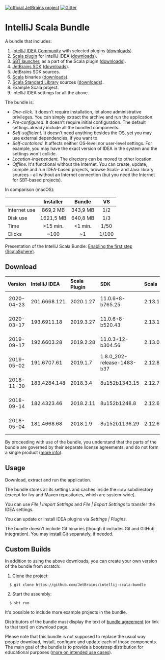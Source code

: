 [![official JetBrains project](http://jb.gg/badges/official.svg)](https://confluence.jetbrains.com/display/ALL/JetBrains+on+GitHub)
[![Gitter](https://badges.gitter.im/Join%20Chat.svg)](https://gitter.im/JetBrains/intellij-scala)

# IntelliJ Scala Bundle

A bundle that includes:

1. [IntelliJ IDEA Community](https://github.com/JetBrains/intellij-community) with selected plugins ([downloads](https://www.jetbrains.com/idea/download/)).
2. [Scala plugin](https://github.com/JetBrains/intellij-scala) for IntelliJ IDEA ([downloads](https://plugins.jetbrains.com/plugin/1347-scala)).
3. [SBT launcher](https://github.com/sbt/launcher), as a part of the Scala plugin ([downloads](https://dl.bintray.com/typesafe/ivy-releases/org.scala-sbt/sbt-launch/)).
4. [JetBrains SDK](https://confluence.jetbrains.com/display/JBR/JetBrains+Runtime) ([downloads](https://bintray.com/jetbrains/intellij-jbr/)).
5. JetBrains SDK sources.
6. [Scala](https://github.com/scala/scala) binaries ([downloads](https://www.scala-lang.org/download/)).
7. [Scala Standard Library](https://github.com/scala/scala/tree/2.13.x/src/library) sources ([downloads](https://www.scala-lang.org/download/)).
8. Example Scala project.
9. IntelliJ IDEA settings for all the above.

The bundle is:

* *One-click.* It doesn't require installation, let alone administrative privileges. You can simply extract the archive and run the application.
* *Pre-configured.* It doesn't require initial configuration. The default settings already include all the bundled components.
* *Self-sufficient.* It doesn't need anything besides the OS, yet you may use external dependencies, if you want to.
* *Self-contained.* It affects neither OS-level nor user-level settings. For example, you may have the exact version of IDEA in the system and the settings won't collide.
* *Location-independent.* The directory can be moved to other location.
* *Offline.* It's functional without the Internet. You can create, update, compile and run IDEA-based projects, browse Scala- and Java library sources – all without an Internet connection (but you need the Internet for SBT-based projects).

In comparison (macOS):

|            |Installer| Bundle  | VS  |
|:-----------|:-------:|:-------:|:---:|
|Internet use|869,2 MB | 343,9 MB|1/2  |
|Disk use    |1621,5 MB| 640,8 MB|1/3  |
|Time        |>15 min. | <1 min. |1/50 |
|Clicks      |~100     | ~1      |1/100|

Presentation of the IntelliJ Scala Bundle: [Enabling the first step (ScalaSphere)](https://www.youtube.com/watch?v=YDKrwYgQsB8).

## Download

|Version|IntelliJ IDEA|Scala Plugin|SDK|Scala|OS|
|:-----:|:------------|:-----------|:--|:----|:------:|
2020-04-23|201.6668.121|2020.1.27|11.0.6+8-b765.25|2.13.1| [Windows](https://github.com/JetBrains/intellij-scala-bundle/releases/download/v2020-04-23/intellij-scala-bundle-2020-04-23-windows.zip), [Mac](https://github.com/JetBrains/intellij-scala-bundle/releases/download/v2020-04-23/intellij-scala-bundle-2020-04-23-osx.dmg), [Linux](https://github.com/JetBrains/intellij-scala-bundle/releases/download/v2020-04-23/intellij-scala-bundle-2020-04-23-linux.tar.gz)
2020-03-17|193.6911.18|2019.3.27|11.0.6+8-b520.43|2.13.1| [Windows](https://github.com/JetBrains/intellij-scala-bundle/releases/download/v2020-03-17/intellij-scala-bundle-2020-03-17-windows.zip), [Mac](https://github.com/JetBrains/intellij-scala-bundle/releases/download/v2020-03-17/intellij-scala-bundle-2020-03-17-osx.dmg), [Linux](https://github.com/JetBrains/intellij-scala-bundle/releases/download/v2020-03-17/intellij-scala-bundle-2020-03-17-linux.tar.gz)
2019-09-17|192.6603.28|2019.2.28|11.0.3+12-b304.56|2.13.0| [Windows](https://github.com/JetBrains/intellij-scala-bundle/releases/download/v2019-09-17/intellij-scala-bundle-2019-09-17-windows.zip), [Mac](https://github.com/JetBrains/intellij-scala-bundle/releases/download/v2019-09-17/intellij-scala-bundle-2019-09-17-osx.dmg), [Linux](https://github.com/JetBrains/intellij-scala-bundle/releases/download/v2019-09-17/intellij-scala-bundle-2019-09-17-linux.tar.gz)
2019-05-02|191.6707.61|2019.1.7|1.8.0_202-release-1483-b37|2.12.8| [Windows](https://github.com/JetBrains/intellij-scala-bundle/releases/download/v2019-05-02/intellij-scala-bundle-2019-05-02-windows.zip), [Mac](https://github.com/JetBrains/intellij-scala-bundle/releases/download/v2019-05-02/intellij-scala-bundle-2019-05-02-osx.dmg), [Linux](https://github.com/JetBrains/intellij-scala-bundle/releases/download/v2019-05-02/intellij-scala-bundle-2019-05-02-linux.tar.gz)
2018-11-30|183.4284.148|2018.3.4|8u152b1343.15|2.12.7| [Windows](https://github.com/JetBrains/intellij-scala-bundle/releases/download/v2018-11-30/intellij-scala-bundle-2018-11-30-windows.zip), [Mac](https://github.com/JetBrains/intellij-scala-bundle/releases/download/v2018-11-30/intellij-scala-bundle-2018-11-30-osx.dmg), [Linux](https://github.com/JetBrains/intellij-scala-bundle/releases/download/v2018-11-30/intellij-scala-bundle-2018-11-30-linux.tar.gz)
2018-09-14|182.4323.46|2018.2.11|8u152b1248.8|2.12.6| [Windows](https://github.com/JetBrains/intellij-scala-bundle/releases/download/v2018-09-14/intellij-scala-bundle-2018-09-14-windows.zip), [Mac](https://github.com/JetBrains/intellij-scala-bundle/releases/download/v2018-09-14/intellij-scala-bundle-2018-09-14-osx.dmg), [Linux](https://github.com/JetBrains/intellij-scala-bundle/releases/download/v2018-09-14/intellij-scala-bundle-2018-09-14-linux.tar.gz)
2018-05-04|181.4668.68|2018.1.9|8u152b1136.29|2.12.6| [Windows](https://github.com/JetBrains/intellij-scala-bundle/releases/download/v2018-05-04/intellij-scala-bundle-2018-05-04-windows.zip), [Mac](https://github.com/JetBrains/intellij-scala-bundle/releases/download/v2018-05-04/intellij-scala-bundle-2018-05-04-osx.dmg), [Linux](https://github.com/JetBrains/intellij-scala-bundle/releases/download/v2018-05-04/intellij-scala-bundle-2018-05-04-linux.tar.gz)

By proceeding with use of the bundle, you understand that the parts of the bundle are governed by their separate license agreements, and do not form a single product ([more info](src/main/resources/patch/BundleAgreement.html)).

## Usage

Download, extract and run the application.

The bundle stores all its settings and caches inside the `data` subdirectory (except for Ivy and Maven repositories, which are system-wide).

You can use *File | Import Settings* and *File | Export Settings* to transfer the IDEA settings.

You can update or install IDEA plugins via *Settings | Plugins*.

The bundle doesn't include Git binaries (though it includes Git and GitHub integration). You may [install Git](https://git-scm.com/book/en/v2/Getting-Started-Installing-Git) separately, if needed.

## Custom Builds

In addition to using the above downloads, you can create your own version of the bundle from scratch:

1. Clone the project:

```
  $ git clone https://github.com/JetBrains/intellij-scala-bundle
```

2. Start the assembly:

```
  $ sbt run
```

It's possible to include more example projects in the bundle.

Distributors of the bundle must display the text of [bundle agreement](src/main/resources/patch/BundleAgreement.html) (or link to that text) on download page.

Please note that this bundle is not supposed to replace the usual way people download, install, configure and update each of those components. The main goal of the bundle is to provide a bootstrap distribution for educational purposes ([more on intended use cases](https://youtrack.jetbrains.com/issue/SCL-11406)).